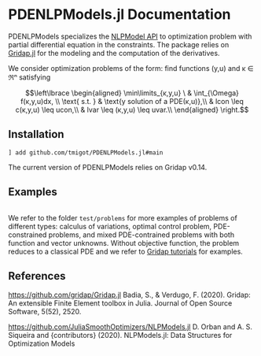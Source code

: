 # PDENLPModels.jl Documentation

PDENLPModels specializes the [NLPModel API](https://github.com/JuliaSmoothOptimizers/NLPModels.jl) to optimization problem with partial differential equation in the constraints. The package relies on [Gridap.jl](https://github.com/gridap/Gridap.jl) for the modeling and the computation of the derivatives.

We consider optimization problems of the form: find functions (y,u) and κ ∈ ℜⁿ satisfying
```math
\left\lbrace
\begin{aligned}
\min\limits_{κ,y,u} \  & \int_{\Omega} f(κ,y,u)dx, \\
\text{ s.t. } & \text{y solution of a PDE(κ,u)},\\
                  & lcon \leq c(κ,y,u) \leq ucon,\\
                  & lvar \leq (κ,y,u)  \leq uvar.\\
\end{aligned}
\right.
```

## Installation

```
] add github.com/tmigot/PDENLPModels.jl#main 
```
The current version of PDENLPModels relies on Gridap v0.14.

## Examples

```@contents
```

We refer to the folder `test/problems` for more examples of problems of different types: calculus of variations, optimal control problem, PDE-constrained problems, and mixed PDE-contrained problems with both function and vector unknowns. Without objective function, the problem reduces to a classical PDE and we refer to [Gridap tutorials](https://github.com/gridap/Tutorials) for examples.


## References

https://github.com/gridap/Gridap.jl
Badia, S., & Verdugo, F. (2020). Gridap: An extensible Finite Element toolbox in Julia.
Journal of Open Source Software, 5(52), 2520.


https://github.com/JuliaSmoothOptimizers/NLPModels.jl
D. Orban and A. S. Siqueira and {contributors} (2020). NLPModels.jl: Data Structures for Optimization Models
